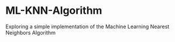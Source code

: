 # ML-KNN-Algorithm
Exploring a simple implementation of the Machine Learning Nearest Neighbors Algorithm

